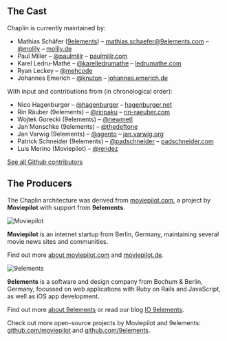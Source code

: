 ## The Cast

Chaplin is currently maintained by:

* Mathias Schäfer ([9elements](http://9elements.com/)) – [mathias.schaefer@9elements.com](mailto:mathias.schaefer@9elements.com) – [@molily](https://twitter.com/molily) – [molily.de](http://molily.de/)
* Paul Miller – [@paulmillr](http://twitter.com/paulmillr) – [paulmillr.com](http://paulmillr.com/)
* Karel Ledru-Mathé – [@karelledrumathe](http://twitter.com/karelledrumathe) – [ledrumathe.com](http://ledrumathe.com/)
* Ryan Leckey – [@mehcode](https://github.com/mehcode)
* Johannes Emerich – [@knuton](https://twitter.com/knuton) – [johannes.emerich.de](http://johannes.emerich.de/)

With input and contributions from (in chronological order):

* Nico Hagenburger – [@hagenburger](http://twitter.com/hagenburger) – [hagenburger.net](http://www.hagenburger.net/)
* Rin Räuber (9elements) – [@rinpaku](http://twitter.com/rinpaku) – [rin-raeuber.com](http://rin-raeuber.com/)
* Wojtek Gorecki (9elements) – [@newmetl](http://twitter.com/newmetl)
* Jan Monschke (9elements) – [@thedeftone](http://twitter.com/thedeftone)
* Jan Varwig (9elements) – [@agento](http://twitter.com/agento) – [jan.varwig.org](http://jan.varwig.org/)
* Patrick Schneider (9elements) – [@padschneider](http://twitter.com/padschneider) – [padschneider.com](http://padschneider.com/)
* Luis Merino (Moviepilot) – [@rendez](http://twitter.com/rendez)

[See all Github contributors](https://github.com/chaplinjs/chaplin/contributors)

## The Producers

The Chaplin architecture was derived from [moviepilot.com](http://moviepilot.com/), a project by **Moviepilot** with support from **9elements**.

![Moviepilot](http://moviepilot.com/images/mp-logo-opaque.png)

**Moviepilot** is an internet startup from Berlin, Germany, maintaining several movie news sites and communities.

Find out more [about moviepilot.com](http://moviepilot.com/about) and [moviepilot.de](http://www.moviepilot.de/pages/about).

![9elements](http://molily.de/img/9elements.png)

**9elements** is a software and design company from Bochum & Berlin, Germany, focussed on web applications with Ruby on Rails and JavaScript, as well as iOS app development.

Find out more [about 9elements](http://9elements.com/) or read our blog [IO 9elements](http://9elements.com/io/).

Check out more open-source projects by Moviepilot and 9elements: [github.com/moviepilot](https://github.com/moviepilot) and [github.com/9elements](https://github.com/9elements).
